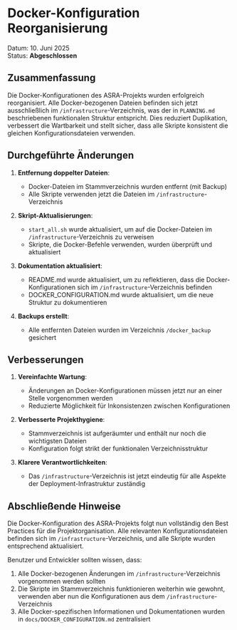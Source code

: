 # Docker-Konfiguration Reorganisierung

Datum: 10. Juni 2025  
Status: **Abgeschlossen**

## Zusammenfassung

Die Docker-Konfigurationen des ASRA-Projekts wurden erfolgreich reorganisiert. Alle Docker-bezogenen Dateien befinden sich jetzt ausschließlich im `/infrastructure`-Verzeichnis, was der in `PLANNING.md` beschriebenen funktionalen Struktur entspricht. Dies reduziert Duplikation, verbessert die Wartbarkeit und stellt sicher, dass alle Skripte konsistent die gleichen Konfigurationsdateien verwenden.

## Durchgeführte Änderungen

1. **Entfernung doppelter Dateien**:
   - Docker-Dateien im Stammverzeichnis wurden entfernt (mit Backup)
   - Alle Skripte verwenden jetzt die Dateien im `/infrastructure`-Verzeichnis

2. **Skript-Aktualisierungen**:
   - `start_all.sh` wurde aktualisiert, um auf die Docker-Dateien im `/infrastructure`-Verzeichnis zu verweisen
   - Skripte, die Docker-Befehle verwenden, wurden überprüft und aktualisiert

3. **Dokumentation aktualisiert**:
   - README.md wurde aktualisiert, um zu reflektieren, dass die Docker-Konfigurationen sich im `/infrastructure`-Verzeichnis befinden
   - DOCKER_CONFIGURATION.md wurde aktualisiert, um die neue Struktur zu dokumentieren

4. **Backups erstellt**:
   - Alle entfernten Dateien wurden im Verzeichnis `/docker_backup` gesichert

## Verbesserungen

1. **Vereinfachte Wartung**:
   - Änderungen an Docker-Konfigurationen müssen jetzt nur an einer Stelle vorgenommen werden
   - Reduzierte Möglichkeit für Inkonsistenzen zwischen Konfigurationen

2. **Verbesserte Projekthygiene**:
   - Stammverzeichnis ist aufgeräumter und enthält nur noch die wichtigsten Dateien
   - Konfiguration folgt strikt der funktionalen Verzeichnisstruktur

3. **Klarere Verantwortlichkeiten**:
   - Das `/infrastructure`-Verzeichnis ist jetzt eindeutig für alle Aspekte der Deployment-Infrastruktur zuständig

## Abschließende Hinweise

Die Docker-Konfiguration des ASRA-Projekts folgt nun vollständig den Best Practices für die Projektorganisation. Alle relevanten Konfigurationsdateien befinden sich im `/infrastructure`-Verzeichnis, und alle Skripte wurden entsprechend aktualisiert.

Benutzer und Entwickler sollten wissen, dass:

1. Alle Docker-bezogenen Änderungen im `/infrastructure`-Verzeichnis vorgenommen werden sollten
2. Die Skripte im Stammverzeichnis funktionieren weiterhin wie gewohnt, verwenden aber nun die Konfigurationen aus dem `/infrastructure`-Verzeichnis
3. Alle Docker-spezifischen Informationen und Dokumentationen wurden in `docs/DOCKER_CONFIGURATION.md` zentralisiert

